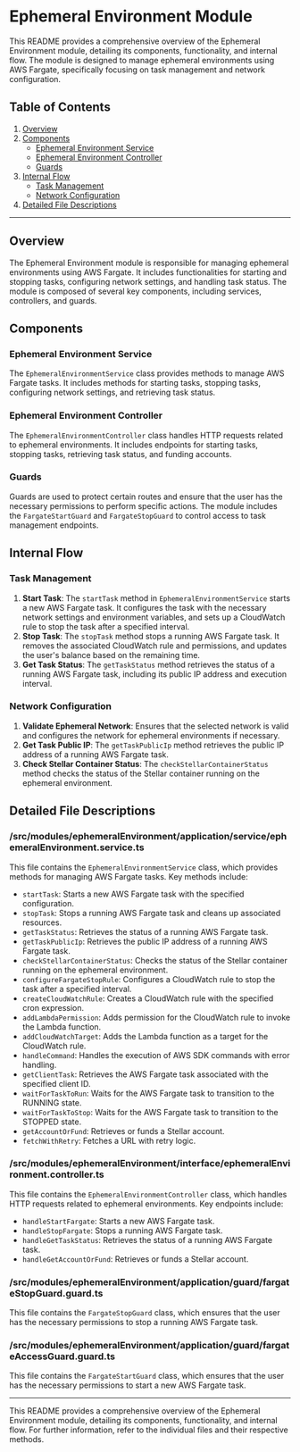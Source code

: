 # Ephemeral Environment Module

This README provides a comprehensive overview of the Ephemeral Environment module, detailing its components, functionality, and internal flow. The module is designed to manage ephemeral environments using AWS Fargate, specifically focusing on task management and network configuration.

## Table of Contents

1. [Overview](#overview)
2. [Components](#components)
   - [Ephemeral Environment Service](#ephemeral-environment-service)
   - [Ephemeral Environment Controller](#ephemeral-environment-controller)
   - [Guards](#guards)
3. [Internal Flow](#internal-flow)
   - [Task Management](#task-management)
   - [Network Configuration](#network-configuration)
4. [Detailed File Descriptions](#detailed-file-descriptions)

---

## Overview

The Ephemeral Environment module is responsible for managing ephemeral environments using AWS Fargate. It includes functionalities for starting and stopping tasks, configuring network settings, and handling task status. The module is composed of several key components, including services, controllers, and guards.

## Components

### Ephemeral Environment Service

The `EphemeralEnvironmentService` class provides methods to manage AWS Fargate tasks. It includes methods for starting tasks, stopping tasks, configuring network settings, and retrieving task status.

### Ephemeral Environment Controller

The `EphemeralEnvironmentController` class handles HTTP requests related to ephemeral environments. It includes endpoints for starting tasks, stopping tasks, retrieving task status, and funding accounts.

### Guards

Guards are used to protect certain routes and ensure that the user has the necessary permissions to perform specific actions. The module includes the `FargateStartGuard` and `FargateStopGuard` to control access to task management endpoints.

## Internal Flow

### Task Management

1. **Start Task**: The `startTask` method in `EphemeralEnvironmentService` starts a new AWS Fargate task. It configures the task with the necessary network settings and environment variables, and sets up a CloudWatch rule to stop the task after a specified interval.
2. **Stop Task**: The `stopTask` method stops a running AWS Fargate task. It removes the associated CloudWatch rule and permissions, and updates the user's balance based on the remaining time.
3. **Get Task Status**: The `getTaskStatus` method retrieves the status of a running AWS Fargate task, including its public IP address and execution interval.

### Network Configuration

1. **Validate Ephemeral Network**: Ensures that the selected network is valid and configures the network for ephemeral environments if necessary.
2. **Get Task Public IP**: The `getTaskPublicIp` method retrieves the public IP address of a running AWS Fargate task.
3. **Check Stellar Container Status**: The `checkStellarContainerStatus` method checks the status of the Stellar container running on the ephemeral environment.

## Detailed File Descriptions

### /src/modules/ephemeralEnvironment/application/service/ephemeralEnvironment.service.ts

This file contains the `EphemeralEnvironmentService` class, which provides methods for managing AWS Fargate tasks. Key methods include:

- `startTask`: Starts a new AWS Fargate task with the specified configuration.
- `stopTask`: Stops a running AWS Fargate task and cleans up associated resources.
- `getTaskStatus`: Retrieves the status of a running AWS Fargate task.
- `getTaskPublicIp`: Retrieves the public IP address of a running AWS Fargate task.
- `checkStellarContainerStatus`: Checks the status of the Stellar container running on the ephemeral environment.
- `configureFargateStopRule`: Configures a CloudWatch rule to stop the task after a specified interval.
- `createCloudWatchRule`: Creates a CloudWatch rule with the specified cron expression.
- `addLambdaPermission`: Adds permission for the CloudWatch rule to invoke the Lambda function.
- `addCloudWatchTarget`: Adds the Lambda function as a target for the CloudWatch rule.
- `handleCommand`: Handles the execution of AWS SDK commands with error handling.
- `getClientTask`: Retrieves the AWS Fargate task associated with the specified client ID.
- `waitForTaskToRun`: Waits for the AWS Fargate task to transition to the RUNNING state.
- `waitForTaskToStop`: Waits for the AWS Fargate task to transition to the STOPPED state.
- `getAccountOrFund`: Retrieves or funds a Stellar account.
- `fetchWithRetry`: Fetches a URL with retry logic.

### /src/modules/ephemeralEnvironment/interface/ephemeralEnvironment.controller.ts

This file contains the `EphemeralEnvironmentController` class, which handles HTTP requests related to ephemeral environments. Key endpoints include:

- `handleStartFargate`: Starts a new AWS Fargate task.
- `handleStopFargate`: Stops a running AWS Fargate task.
- `handleGetTaskStatus`: Retrieves the status of a running AWS Fargate task.
- `handleGetAccountOrFund`: Retrieves or funds a Stellar account.

### /src/modules/ephemeralEnvironment/application/guard/fargateStopGuard.guard.ts

This file contains the `FargateStopGuard` class, which ensures that the user has the necessary permissions to stop a running AWS Fargate task.

### /src/modules/ephemeralEnvironment/application/guard/fargateAccessGuard.guard.ts

This file contains the `FargateStartGuard` class, which ensures that the user has the necessary permissions to start a new AWS Fargate task.

---

This README provides a comprehensive overview of the Ephemeral Environment module, detailing its components, functionality, and internal flow. For further information, refer to the individual files and their respective methods.
